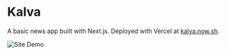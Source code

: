 # Kalva

A basic news app built with Next.js. Deployed with Vercel at [kalva.now.sh](https://kalva.now.sh/).

![Site Demo](site_demo.png)

